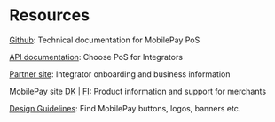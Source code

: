 # Resources

[Github](https://mobilepaydev.github.io/MobilePay-PoS-v10/index): Technical documentation for MobilePay PoS

[API documentation](https://developer.mobilepay.dk/product): Choose PoS for Integrators

[Partner site](https://www.mobilepaygroup.com/partner/point-of-sale): Integrator onboarding and business information

MobilePay site [DK](https://www.mobilepay.dk/erhverv/fysiske-butikker/mobilepay-point-of-sale) | [FI](https://mobilepay.fi/yrityksille/myyntipisteet/mobilepay-point-of-sale): Product information and support for merchants

[Design Guidelines](https://developer.mobilepay.dk/design): Find MobilePay buttons, logos, banners etc.
